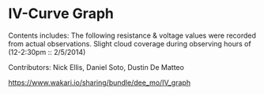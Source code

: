 IV-Curve Graph
=========================

Contents includes:
The following resistance & voltage values were recorded from actual observations.
Slight cloud coverage during observing hours of (12-2:30pm :: 2/5/2014)

Contributors: Nick Ellis, Daniel Soto, Dustin De Matteo

https://www.wakari.io/sharing/bundle/dee_mo/IV_graph
